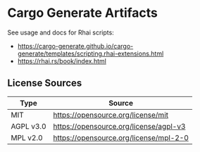 # Cargo Generate Artifacts

See usage and docs for Rhai scripts:

- https://cargo-generate.github.io/cargo-generate/templates/scripting.rhai-extensions.html
- https://rhai.rs/book/index.html

## License Sources

| Type      | Source                                 |
| --------- | -------------------------------------- |
| MIT       | https://opensource.org/license/mit     |
| AGPL v3.0 | https://opensource.org/license/agpl-v3 |
| MPL v2.0  | https://opensource.org/license/mpl-2-0 |
